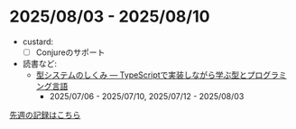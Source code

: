 # 2025/08/03 - 2025/08/10

- custard:
    - [ ] Conjureのサポート
- 読書など:
    - [型システムのしくみ ― TypeScriptで実装しながら学ぶ型とプログラミング言語](https://www.lambdanote.com/products/type-systems)
        - 2025/07/06 - 2025/07/10, 2025/07/12 - 2025/08/03

[先週の記録はこちら](https://github.com/igrep/daily-commits/blob/d83d6fbd4506e07bf5473a099d50a8ade3f4a5b1/yesterday.md)
